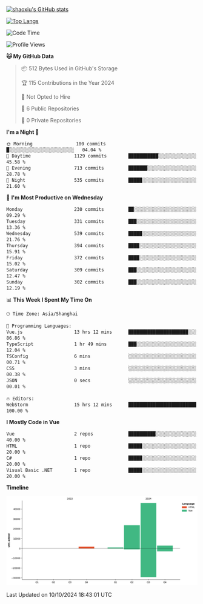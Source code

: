 [![shaoxiu's GitHub stats](https://github-readme-stats.vercel.app/api?username=shaoxiu&count_private=true&show_icons=true)](https://github.com/anuraghazra/github-readme-stats)

[![Top Langs](https://github-readme-stats.vercel.app/api/top-langs/?username=shaoxiu&layout=compact)](https://github.com/anuraghazra/github-readme-stats)


<!--START_SECTION:waka-->
![Code Time](http://img.shields.io/badge/Code%20Time-96%20hrs%206%20mins-blue)

![Profile Views](http://img.shields.io/badge/Profile%20Views-2-blue)

**🐱 My GitHub Data** 

> 📦 512 Bytes Used in GitHub's Storage 
 > 
> 🏆 115 Contributions in the Year 2024
 > 
> 🚫 Not Opted to Hire
 > 
> 📜 6 Public Repositories 
 > 
> 🔑 0 Private Repositories 
 > 
**I'm a Night 🦉** 

```text
🌞 Morning                100 commits         █░░░░░░░░░░░░░░░░░░░░░░░░   04.04 % 
🌆 Daytime                1129 commits        ███████████░░░░░░░░░░░░░░   45.58 % 
🌃 Evening                713 commits         ███████░░░░░░░░░░░░░░░░░░   28.78 % 
🌙 Night                  535 commits         █████░░░░░░░░░░░░░░░░░░░░   21.60 % 
```
📅 **I'm Most Productive on Wednesday** 

```text
Monday                   230 commits         ██░░░░░░░░░░░░░░░░░░░░░░░   09.29 % 
Tuesday                  331 commits         ███░░░░░░░░░░░░░░░░░░░░░░   13.36 % 
Wednesday                539 commits         █████░░░░░░░░░░░░░░░░░░░░   21.76 % 
Thursday                 394 commits         ████░░░░░░░░░░░░░░░░░░░░░   15.91 % 
Friday                   372 commits         ████░░░░░░░░░░░░░░░░░░░░░   15.02 % 
Saturday                 309 commits         ███░░░░░░░░░░░░░░░░░░░░░░   12.47 % 
Sunday                   302 commits         ███░░░░░░░░░░░░░░░░░░░░░░   12.19 % 
```


📊 **This Week I Spent My Time On** 

```text
🕑︎ Time Zone: Asia/Shanghai

💬 Programming Languages: 
Vue.js                   13 hrs 12 mins      ██████████████████████░░░   86.86 % 
TypeScript               1 hr 49 mins        ███░░░░░░░░░░░░░░░░░░░░░░   12.04 % 
TSConfig                 6 mins              ░░░░░░░░░░░░░░░░░░░░░░░░░   00.71 % 
CSS                      3 mins              ░░░░░░░░░░░░░░░░░░░░░░░░░   00.38 % 
JSON                     0 secs              ░░░░░░░░░░░░░░░░░░░░░░░░░   00.01 % 

🔥 Editors: 
WebStorm                 15 hrs 12 mins      █████████████████████████   100.00 % 
```

**I Mostly Code in Vue** 

```text
Vue                      2 repos             ██████████░░░░░░░░░░░░░░░   40.00 % 
HTML                     1 repo              █████░░░░░░░░░░░░░░░░░░░░   20.00 % 
C#                       1 repo              █████░░░░░░░░░░░░░░░░░░░░   20.00 % 
Visual Basic .NET        1 repo              █████░░░░░░░░░░░░░░░░░░░░   20.00 % 
```



**Timeline**

![Lines of Code chart](https://raw.githubusercontent.com/shaoxiu/shaoxiu/main/assets/bar_graph.png)


 Last Updated on 10/10/2024 18:43:01 UTC
<!--END_SECTION:waka-->

